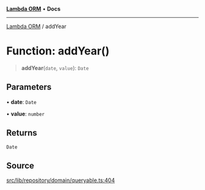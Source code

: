 [**Lambda ORM**](../README.md) • **Docs**

***

[Lambda ORM](../README.md) / addYear

# Function: addYear()

> **addYear**(`date`, `value`): `Date`

## Parameters

• **date**: `Date`

• **value**: `number`

## Returns

`Date`

## Source

[src/lib/repository/domain/queryable.ts:404](https://github.com/lambda-orm/lambdaorm-base/blob/aa369ded9e7763a31678c0168646a8ee1291b500/src/lib/repository/domain/queryable.ts#L404)
